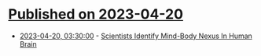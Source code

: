 # [Published on 2023-04-20](index.md)

* [2023-04-20, 03:30:00](https://science.slashdot.org/story/23/04/19/2255240/scientists-identify-mind-body-nexus-in-human-brain?utm_source=rss1.0mainlinkanon&utm_medium=feed) - [Scientists Identify Mind-Body Nexus In Human Brain](https://science.slashdot.org/story/23/04/19/2255240/scientists-identify-mind-body-nexus-in-human-brain?utm_source=rss1.0mainlinkanon&utm_medium=feed)
